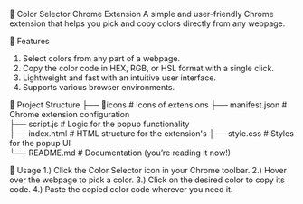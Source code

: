 🎨 Color Selector Chrome Extension
A simple and user-friendly Chrome extension that helps you pick and copy colors directly from any webpage.

🚀 Features
1. Select colors from any part of a webpage.
2. Copy the color code in HEX, RGB, or HSL format with a single click.
3. Lightweight and fast with an intuitive user interface.
4. Supports various browser environments.

📂 Project Structure
├── 📂icons                # icons of extensions
├── manifest.json          # Chrome extension configuration  
├── script.js              # Logic for the popup functionality  
├── index.html             # HTML structure for the extension's 
├── style.css              # Styles for the popup UI          
└── README.md              # Documentation (you’re reading it now!)  

🔧 Usage
1.) Click the Color Selector icon in your Chrome toolbar.
2.) Hover over the webpage to pick a color.
3.) Click on the desired color to copy its code.
4.) Paste the copied color code wherever you need it.
